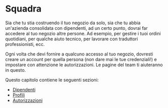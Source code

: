 # Squadra

Sia che tu stia costruendo il tuo negozio da solo, sia che tu abbia un'azienda consolidata con dipendenti, ad un certo punto, dovrai far accedere al tuo negozio altre persone. Ad esempio, per gestire i tuoi ordini quotidiani, per qualche aiuto tecnico, per lavorare con traduttori professionisti, ecc.

Ogni volta che devi fornire a qualcuno accesso al tuo negozio, dovresti creare un account per quella persona \(non dare mai le tue credenziali!\) e impostare con attenzione le autorizzazioni. Le pagine del team ti aiuteranno in questo.

Questo capitolo contiene le seguenti sezioni:

* [Dipendenti](dipendenti.md)
* [Profili](profili.md)
* [Autorizzazioni](autorizzazioni.md)

